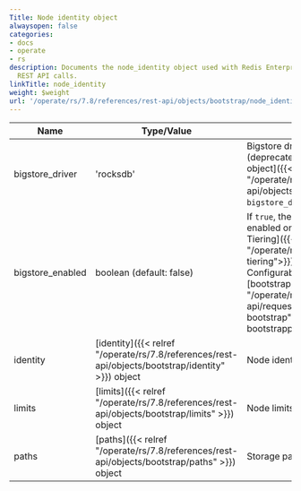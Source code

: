 ```yaml
---
Title: Node identity object
alwaysopen: false
categories:
- docs
- operate
- rs
description: Documents the node_identity object used with Redis Enterprise Software
  REST API calls.
linkTitle: node_identity
weight: $weight
url: '/operate/rs/7.8/references/rest-api/objects/bootstrap/node_identity/'
---
```


| Name | Type/Value | Description |
|------|------------|-------------|
| bigstore_driver | 'rocksdb' | Bigstore driver name or none (deprecated, use the [cluster object]({{< relref "/operate/rs/7.8/references/rest-api/objects/cluster" >}})'s `bigstore_driver` instead) |
| bigstore_enabled | boolean (default: false) | If `true`, then flash storage is enabled on this node for [Auto Tiering]({{<relref "/operate/rs/7.8/databases/auto-tiering">}}) databases. Configurable during [bootstrapping]({{<relref "/operate/rs/7.8/references/rest-api/requests/bootstrap#post-bootstrap">}}). After bootstrapping, it is read-only. |
| identity | [identity]({{< relref "/operate/rs/7.8/references/rest-api/objects/bootstrap/identity" >}}) object | Node identity |
| limits | [limits]({{< relref "/operate/rs/7.8/references/rest-api/objects/bootstrap/limits" >}}) object | Node limits |
| paths | [paths]({{< relref "/operate/rs/7.8/references/rest-api/objects/bootstrap/paths" >}}) object | Storage paths object |
